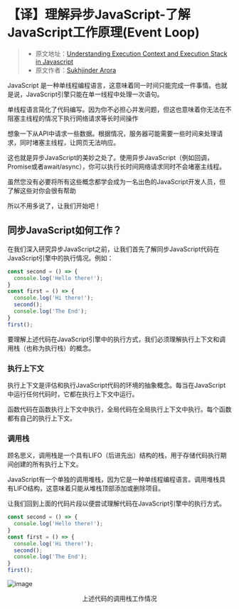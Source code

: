 # 【译】理解异步JavaScript-了解JavaScript工作原理(Event Loop)


> - 原文地址：[Understanding Execution Context and Execution Stack in Javascript](https://blog.bitsrc.io/understanding-execution-context-and-execution-stack-in-javascript-1c9ea8642dd0)
> - 原文作者：[Sukhjinder Arora](https://sukhjinderarora.com/)


JavaScript 是一种单线程编程语言，这意味着同一时间只能完成一件事情。也就是说，JavaScript引擎只能在单一线程中处理一次语句。

单线程语言简化了代码编写。因为你不必担心并发问题，但这也意味着你无法在不阻塞主线程的情况下执行网络请求等长时间操作

想象一下从API中请求一些数据。根据情况，服务器可能需要一些时间来处理请求，同时堵塞主线程，让网页无法响应。

这也就是异步JavaScript的美妙之处了。使用异步JavaScript（例如回调，Promise或者await/async），你可以执行长时间网络请求同时不会堵塞主线程。

虽然您没有必要将所有这些概念都学会成为一名出色的JavaScript开发人员，但了解这些对你会很有帮助

所以不用多说了，让我们开始吧！

## 同步JavaScript如何工作？

在我们深入研究异步JavaScript之前，让我们首先了解同步JavaScript代码在JavaScript引擎中的执行情况。例如：

```js
const second = () => {
  console.log('Hello there!');
}
const first = () => {
  console.log('Hi there!');
  second();
  console.log('The End');
}
first();
```

要理解上述代码在JavaScript引擎中的执行方式，我们必须理解执行上下文和调用栈（也称为执行栈）的概念。

### 执行上下文

执行上下文是评估和执行JavaScript代码的环境的抽象概念。每当在JavaScript中运行任何代码时，它都在执行上下文中运行。

函数代码在函数执行上下文中执行，全局代码在全局执行上下文中执行。每个函数都有自己的执行上下文。

### 调用栈

顾名思义，调用栈是一个具有LIFO（后进先出）结构的栈，用于存储代码执行期间创建的所有执行上下文。

JavaScript有一个单独的调用堆栈，因为它是一种单线程编程语言。调用堆栈具有LIFO结构，这意味着只能从堆栈顶部添加或删除项目。

让我们回到上面的代码片段以便尝试理解代码在JavaScript引擎中的执行方式。

```js
const second = () => {
  console.log('Hello there!');
}
const first = () => {
  console.log('Hi there!');
  second();
  console.log('The End');
}
first();
```


![image](https://cdn-images-1.medium.com/max/1240/1*DkG1a8f7rdl0GxM0ly4P7w.png)
 <p align="center">上述代码的调用栈工作情况</p>

 